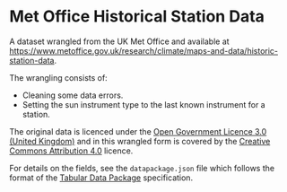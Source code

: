 # Met Office Historical Station Data

A dataset wrangled from the UK Met Office and available at
<https://www.metoffice.gov.uk/research/climate/maps-and-data/historic-station-data>.

The wrangling consists of:

- Cleaning some data errors.
- Setting the sun instrument type to the last known instrument for a station.

The original data is licenced under the
[Open Government Licence 3.0 (United Kingdom)](https://www.nationalarchives.gov.uk/doc/open-government-licence/version/3/)
and in this wrangled form is covered by the
[Creative Commons Attribution 4.0](https://creativecommons.org/licenses/by/4.0/)
licence.

For details on the fields, see the `datapackage.json` file which follows the
format of the
[Tabular Data Package](https://specs.frictionlessdata.io/tabular-data-package/)
specification.
